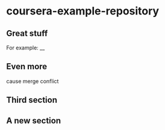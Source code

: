 # coursera-example-repository

## Great stuff
For example: __

## Even more
cause merge conflict

## Third section

## A new section
